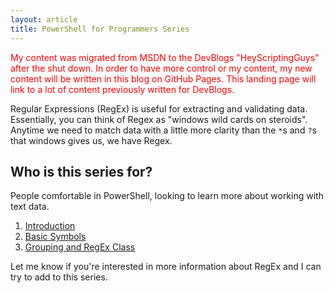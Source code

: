 ```yaml
---
layout: article
title: PowerShell for Programmers Series
---
```


<span style="color:red">
My content was migrated from MSDN to the DevBlogs "HeyScriptingGuys" after the shut down. In order to have more control or my content, my new content will be written in this blog on GitHub Pages. This landing page will link to a lot of content previously written for DevBlogs.
</span>

Regular Expressions (RegEx) is useful for extracting and validating data. Essentially, you can think of Regex as "windows wild cards on steroids". Anytime we need to match data with a little more clarity than the `*`s and `?`s that windows gives us, we have Regex.

## Who is this series for?

People comfortable in PowerShell, looking to learn more about working with text data. 

1. [Introduction](https://devblogs.microsoft.com/scripting/regular-expressions-regex-introduction/)
1. [Basic Symbols](https://devblogs.microsoft.com/scripting/regular-expressions-regex-basic-symbols/)
1. [Grouping and RegEx Class](https://devblogs.microsoft.com/scripting/regular-expressions-regex-grouping-regex/)

Let me know if you're interested in more information about RegEx and I can try to add to this series. 